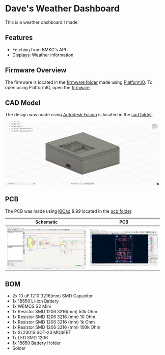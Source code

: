 # Dave's Weather Dashboard

This is a weather dashboard I made.

## Features

- Fetching from BMKG's API
- Displays: Weather information

## Firmware Overview

The firmware is located in the [firmware folder](./firmware) made using [PlatformIO](https://platformio.org/). To open using PlatformIO, open the [firmware](./firmware).

## CAD Model

The design was made using [Autodesk Fusion](https://www.autodesk.com/education/edu-software/fusion) is located in the [cad folder](./cad).

![Casing Design](images/Fusion360_3BlMSEFgMA.png)

## PCB

The PCB was made using [KiCad](https://www.kicad.org/) 8.99 located in the [pcb folder](./pcb).

Schematic | PCB
:-:|:-:
![Schematic](images/kicad_pjbSOcjapm.png) | ![PCB](images/kicad_YVKBPl4PBj.png)

## BOM

- 2x 10 uF 1210 3216(mm) SMD Capacitor
- 1x 18650 Li-ion Battery
- 1x WEMOS S2 Mini
- 1x Resistor SMD 1206 3216(mm) 50k Ohm
- 1x Resistor SMD 1206 3216 (mm) 10 Ohm
- 1x Resistor SMD 1206 3216 (mm) 1k Ohm
- 1x Resistor SMD 1206 3216 (mm) 100k Ohm
- 1x SL2301S SOT-23 MOSFET
- 1x LED SMD 1206
- 1x 18650 Battery Holder
- Solder